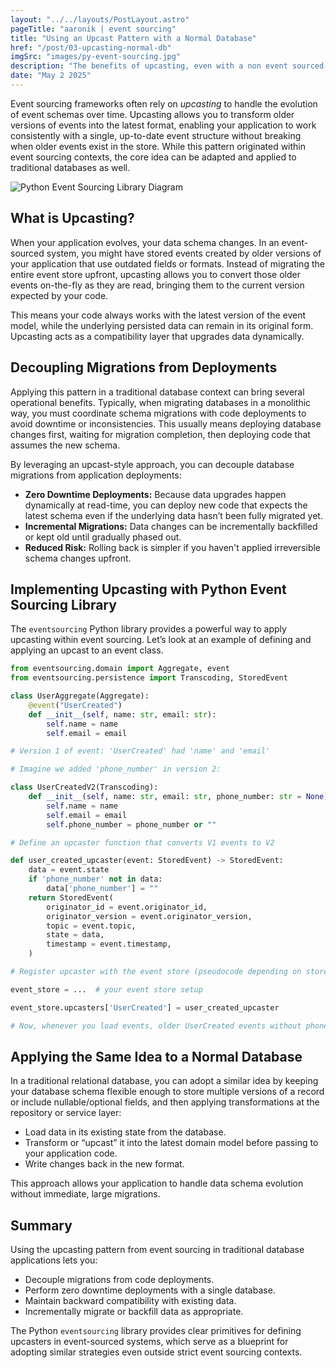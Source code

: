 ```yaml
---
layout: "../../layouts/PostLayout.astro"
pageTitle: "aaronik | event sourcing"
title: "Using an Upcast Pattern with a Normal Database"
href: "/post/03-upcasting-normal-db"
imgSrc: "images/py-event-sourcing.jpg"
description: "The benefits of upcasting, even with a non event sourced database"
date: "May 2 2025"
---
```


Event sourcing frameworks often rely on *upcasting* to handle the evolution of event schemas over time. Upcasting allows you to transform older versions of events into the latest format, enabling your application to work consistently with a single, up-to-date event structure without breaking when older events exist in the store. While this pattern originated within event sourcing contexts, the core idea can be adapted and applied to traditional databases as well.

![Python Event Sourcing Library Diagram](/images/py-event-sourcing.jpg)

## What is Upcasting?

When your application evolves, your data schema changes. In an event-sourced system, you might have stored events created by older versions of your
application that use outdated fields or formats. Instead of migrating the entire event store upfront, upcasting allows you to convert those older events
on-the-fly as they are read, bringing them to the current version expected by your code.

This means your code always works with the latest version of the event model, while the underlying persisted data can remain in its original form.
Upcasting acts as a compatibility layer that upgrades data dynamically.

## Decoupling Migrations from Deployments

Applying this pattern in a traditional database context can bring several operational benefits. Typically, when migrating databases in a monolithic way,
you must coordinate schema migrations with code deployments to avoid downtime or inconsistencies. This usually means deploying database changes first,
waiting for migration completion, then deploying code that assumes the new schema.

By leveraging an upcast-style approach, you can decouple database migrations from application deployments:

- **Zero Downtime Deployments:** Because data upgrades happen dynamically at read-time, you can deploy new code that expects the latest schema
  even if the underlying data hasn’t been fully migrated yet.
- **Incremental Migrations:** Data changes can be incrementally backfilled or kept old until gradually phased out.
- **Reduced Risk:** Rolling back is simpler if you haven't applied irreversible schema changes upfront.

## Implementing Upcasting with Python Event Sourcing Library

The `eventsourcing` Python library provides a powerful way to apply upcasting within event sourcing. Let’s look at an example of defining and
applying an upcast to an event class.

```python
from eventsourcing.domain import Aggregate, event
from eventsourcing.persistence import Transcoding, StoredEvent

class UserAggregate(Aggregate):
    @event("UserCreated")
    def __init__(self, name: str, email: str):
        self.name = name
        self.email = email

# Version 1 of event: 'UserCreated' had 'name' and 'email'

# Imagine we added 'phone_number' in version 2:

class UserCreatedV2(Transcoding):
    def __init__(self, name: str, email: str, phone_number: str = None):
        self.name = name
        self.email = email
        self.phone_number = phone_number or ""

# Define an upcaster function that converts V1 events to V2

def user_created_upcaster(event: StoredEvent) -> StoredEvent:
    data = event.state
    if 'phone_number' not in data:
        data['phone_number'] = ""
    return StoredEvent(
        originator_id = event.originator_id,
        originator_version = event.originator_version,
        topic = event.topic,
        state = data,
        timestamp = event.timestamp,
    )

# Register upcaster with the event store (pseudocode depending on store)

event_store = ...  # your event store setup

event_store.upcasters['UserCreated'] = user_created_upcaster

# Now, whenever you load events, older UserCreated events without phone_number are automatically upcasted.
```

## Applying the Same Idea to a Normal Database

In a traditional relational database, you can adopt a similar idea by keeping your database schema flexible enough to store multiple versions of a record or include nullable/optional fields, and then applying transformations at the repository or service layer:

- Load data in its existing state from the database.
- Transform or “upcast” it into the latest domain model before passing to your application code.
- Write changes back in the new format.

This approach allows your application to handle data schema evolution without immediate, large migrations.

## Summary

Using the upcasting pattern from event sourcing in traditional database applications lets you:

- Decouple migrations from code deployments.
- Perform zero downtime deployments with a single database.
- Maintain backward compatibility with existing data.
- Incrementally migrate or backfill data as appropriate.

The Python `eventsourcing` library provides clear primitives for defining upcasters in event-sourced systems, which serve as a blueprint for adopting
similar strategies even outside strict event sourcing contexts.
